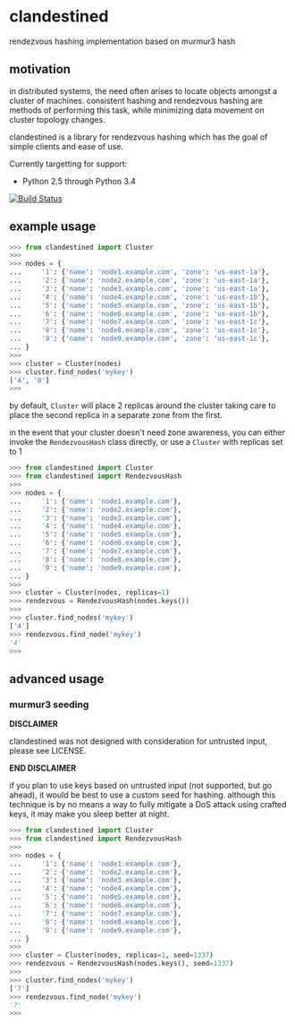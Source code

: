 clandestined
===========

rendezvous hashing implementation based on murmur3 hash


## motivation

in distributed systems, the need often arises to locate objects amongst a
cluster of machines. consistent hashing and rendezvous hashing are methods of
performing this task, while minimizing data movement on cluster topology
changes.

clandestined is a library for rendezvous hashing which has the goal of simple
clients and ease of use.

Currently targetting for support:
  - Python 2.5 through Python 3.4

[![Build Status](https://travis-ci.org/ewdurbin/clandestined-python.svg?branch=master)](https://travis-ci.org/ewdurbin/clandestined-python)

## example usage

```python
>>> from clandestined import Cluster
>>>
>>> nodes = {
...     '1': {'name': 'node1.example.com', 'zone': 'us-east-1a'},
...     '2': {'name': 'node2.example.com', 'zone': 'us-east-1a'},
...     '3': {'name': 'node3.example.com', 'zone': 'us-east-1a'},
...     '4': {'name': 'node4.example.com', 'zone': 'us-east-1b'},
...     '5': {'name': 'node5.example.com', 'zone': 'us-east-1b'},
...     '6': {'name': 'node6.example.com', 'zone': 'us-east-1b'},
...     '7': {'name': 'node7.example.com', 'zone': 'us-east-1c'},
...     '8': {'name': 'node8.example.com', 'zone': 'us-east-1c'},
...     '9': {'name': 'node9.example.com', 'zone': 'us-east-1c'},
... }
>>>
>>> cluster = Cluster(nodes)
>>> cluster.find_nodes('mykey')
['4', '8']
>>>
```

by default, `Cluster` will place 2 replicas around the cluster taking care to
place the second replica in a separate zone from the first.

in the event that your cluster doesn't need zone awareness, you can either
invoke the `RendezvousHash` class directly, or use a `Cluster` with replicas
set to 1

```python
>>> from clandestined import Cluster
>>> from clandestined import RendezvousHash
>>>
>>> nodes = {
...     '1': {'name': 'node1.example.com'},
...     '2': {'name': 'node2.example.com'},
...     '3': {'name': 'node3.example.com'},
...     '4': {'name': 'node4.example.com'},
...     '5': {'name': 'node5.example.com'},
...     '6': {'name': 'node6.example.com'},
...     '7': {'name': 'node7.example.com'},
...     '8': {'name': 'node8.example.com'},
...     '9': {'name': 'node9.example.com'},
... }
>>>
>>> cluster = Cluster(nodes, replicas=1)
>>> rendezvous = RendezvousHash(nodes.keys())
>>>
>>> cluster.find_nodes('mykey')
['4']
>>> rendezvous.find_node('mykey')
'4'
>>>
```

## advanced usage

### murmur3 seeding

**DISCLAIMER**

clandestined was not designed with consideration for untrusted input, please
see LICENSE.

**END DISCLAIMER**

if you plan to use keys based on untrusted input (not supported, but go
ahead), it would be best to use a custom seed for hashing. although this
technique is by no means a way to fully mitigate a DoS attack using crafted
keys, it may make you sleep better at night.

```python
>>> from clandestined import Cluster
>>> from clandestined import RendezvousHash
>>>
>>> nodes = {
...     '1': {'name': 'node1.example.com'},
...     '2': {'name': 'node2.example.com'},
...     '3': {'name': 'node3.example.com'},
...     '4': {'name': 'node4.example.com'},
...     '5': {'name': 'node5.example.com'},
...     '6': {'name': 'node6.example.com'},
...     '7': {'name': 'node7.example.com'},
...     '8': {'name': 'node8.example.com'},
...     '9': {'name': 'node9.example.com'},
... }
>>>
>>> cluster = Cluster(nodes, replicas=1, seed=1337)
>>> rendezvous = RendezvousHash(nodes.keys(), seed=1337)
>>>
>>> cluster.find_nodes('mykey')
['7']
>>> rendezvous.find_node('mykey')
'7'
>>>
```
